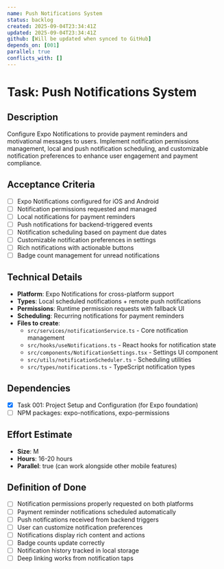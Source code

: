 ```yaml
---
name: Push Notifications System
status: backlog
created: 2025-09-04T23:34:41Z
updated: 2025-09-04T23:34:41Z
github: [Will be updated when synced to GitHub]
depends_on: [001]
parallel: true
conflicts_with: []
---
```


# Task: Push Notifications System

## Description

Configure Expo Notifications to provide payment reminders and motivational messages to users. Implement notification permissions management, local and push notification scheduling, and customizable notification preferences to enhance user engagement and payment compliance.

## Acceptance Criteria

- [ ] Expo Notifications configured for iOS and Android
- [ ] Notification permissions requested and managed
- [ ] Local notifications for payment reminders
- [ ] Push notifications for backend-triggered events
- [ ] Notification scheduling based on payment due dates
- [ ] Customizable notification preferences in settings
- [ ] Rich notifications with actionable buttons
- [ ] Badge count management for unread notifications

## Technical Details

- **Platform**: Expo Notifications for cross-platform support
- **Types**: Local scheduled notifications + remote push notifications
- **Permissions**: Runtime permission requests with fallback UI
- **Scheduling**: Recurring notifications for payment reminders
- **Files to create**:
  - `src/services/notificationService.ts` - Core notification management
  - `src/hooks/useNotifications.ts` - React hooks for notification state
  - `src/components/NotificationSettings.tsx` - Settings UI component
  - `src/utils/notificationScheduler.ts` - Scheduling utilities
  - `src/types/notifications.ts` - TypeScript notification types

## Dependencies

- [x] Task 001: Project Setup and Configuration (for Expo foundation)
- [ ] NPM packages: expo-notifications, expo-permissions

## Effort Estimate

- **Size**: M
- **Hours**: 16-20 hours
- **Parallel**: true (can work alongside other mobile features)

## Definition of Done

- [ ] Notification permissions properly requested on both platforms
- [ ] Payment reminder notifications scheduled automatically
- [ ] Push notifications received from backend triggers
- [ ] User can customize notification preferences
- [ ] Notifications display rich content and actions
- [ ] Badge counts update correctly
- [ ] Notification history tracked in local storage
- [ ] Deep linking works from notification taps
